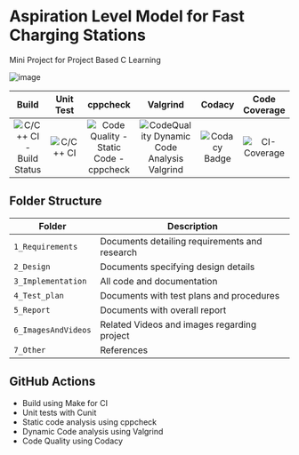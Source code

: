 # Aspiration Level Model for Fast Charging Stations
Mini Project for Project Based C Learning

![image](https://user-images.githubusercontent.com/61261829/114868044-21965680-9e13-11eb-9dd9-101ccc978205.png)

|Build|Unit Test|cppcheck|Valgrind|Codacy|Code Coverage|
|:--:|:--:|:--:|:--:|:--:|:--:|
|![C/C++ CI - Build Status](https://github.com/Manikanta489/Stepin256240-MiniProject/actions/workflows/c-build.yml/badge.svg)|![C/C++ CI](https://github.com/Manikanta489/Stepin256240-MiniProject/actions/workflows/c-test.yml/badge.svg)|![Code Quality - Static Code - cppcheck](https://github.com/Manikanta489/Stepin256240-MiniProject/actions/workflows/c-cpp.yml/badge.svg)|![CodeQuality Dynamic Code Analysis Valgrind](https://github.com/stepin654321/MiniProject_Template/workflows/Valgrind/badge.svg)|![Codacy Badge](https://app.codacy.com/project/badge/Grade/91072f494ca04f7791ef9b8020817ac3)|![CI-Coverage](https://github.com/Manikanta489/Stepin256240-MiniProject/actions/workflows/c-codecoverage.yml/badge.svg)|

## Folder Structure
Folder             | Description
-------------------| -----------------------------------------
`1_Requirements`   | Documents detailing requirements and research
`2_Design`         | Documents specifying design details
`3_Implementation` | All code and documentation
`4_Test_plan`      | Documents with test plans and procedures
`5_Report`         | Documents with overall report
`6_ImagesAndVideos`| Related Videos and images regarding project
`7_Other`          | References

## GitHub Actions
*  Build  using  Make  for  CI
*  Unit tests with Cunit
*  Static code analysis using cppcheck
*  Dynamic Code analysis using Valgrind
*  Code Quality using Codacy